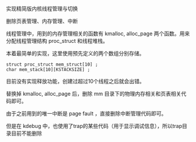 实现精简版内核线程管理与切换

删除页表管理、内存管理、中断

线程管理中，用到的内存管理相关的函数有 kmalloc, alloc_page 两个函数。用来分配线程管理结构 proc_struct 和线程堆栈。

本着最简单的实现，这里使用预先定义的两个数组分别存储。

	struct proc_struct mem_struct[10] ;
	char mem_stack[10][KSTACKSIZE] ;

目前没有实现释放功能，创建过超过10个线程之后就会出错。

替换掉 kmalloc, alloc_page 后，删除 mm 目录下的物理内存相关和页表相关代码即可。

由于之前用到的唯一中断是 page fault ，直接删除中断管理代码即可。

但是在 kdebug 中，也使用了trap的某些代码（用于显示调试信息），所以trap目录目前不能删除